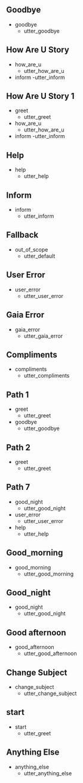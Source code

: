 ## Goodbye
* goodbye
    - utter_goodbye

## How Are U Story
* how_are_u
    - utter_how_are_u
* inform
    -utter_inform

## How Are U Story 1
* greet
    - utter_greet
* how_are_u
    - utter_how_are_u
* inform
    -utter_inform

## Help
* help
    - utter_help  

## Inform
* inform
    - utter_inform

## Fallback
* out_of_scope
    - utter_default

## User Error
* user_error
    - utter_user_error

## Gaia Error
* gaia_error
    - utter_gaia_error

## Compliments
* compliments
    - utter_compliments

## Path 1
* greet
    - utter_greet
* goodbye
    - utter_goodbye

## Path 2
* greet
    - utter_greet

## Path 7
* good_night
    - utter_good_night
* user_error
    - utter_user_error
* help
    - utter_help

## Good_morning
* good_morning
    - utter_good_morning

## Good_night
* good_night
    - utter_good_night

## Good afternoon
* good_afternoon
    - utter_good_afternoon

## Change Subject
* change_subject
    - utter_change_subject

## start
* start
    - utter_greet

## Anything Else
* anything_else
    - utter_anything_else